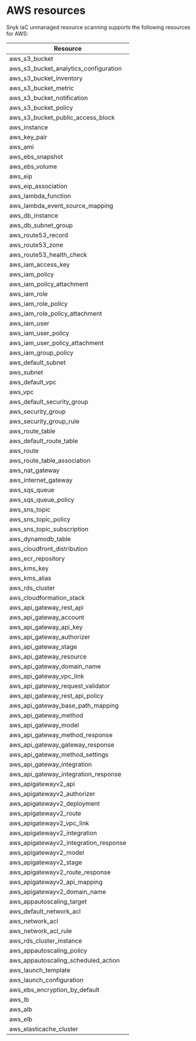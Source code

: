 # AWS resources

Snyk IaC unmanaged resource scanning supports the following resources for AWS:

| **Resource**                              |
| ----------------------------------------- |
| aws\_s3\_bucket                           |
| aws\_s3\_bucket\_analytics\_configuration |
| aws\_s3\_bucket\_inventory                |
| aws\_s3\_bucket\_metric                   |
| aws\_s3\_bucket\_notification             |
| aws\_s3\_bucket\_policy                   |
| aws\_s3\_bucket\_public\_access\_block    |
| aws\_instance                             |
| aws\_key\_pair                            |
| aws\_ami                                  |
| aws\_ebs\_snapshot                        |
| aws\_ebs\_volume                          |
| aws\_eip                                  |
| aws\_eip\_association                     |
| aws\_lambda\_function                     |
| aws\_lambda\_event\_source\_mapping       |
| aws\_db\_instance                         |
| aws\_db\_subnet\_group                    |
| aws\_route53\_record                      |
| aws\_route53\_zone                        |
| aws\_route53\_health\_check               |
| aws\_iam\_access\_key                     |
| aws\_iam\_policy                          |
| aws\_iam\_policy\_attachment              |
| aws\_iam\_role                            |
| aws\_iam\_role\_policy                    |
| aws\_iam\_role\_policy\_attachment        |
| aws\_iam\_user                            |
| aws\_iam\_user\_policy                    |
| aws\_iam\_user\_policy\_attachment        |
| aws\_iam\_group\_policy                   |
| aws\_default\_subnet                      |
| aws\_subnet                               |
| aws\_default\_vpc                         |
| aws\_vpc                                  |
| aws\_default\_security\_group             |
| aws\_security\_group                      |
| aws\_security\_group\_rule                |
| aws\_route\_table                         |
| aws\_default\_route\_table                |
| aws\_route                                |
| aws\_route\_table\_association            |
| aws\_nat\_gateway                         |
| aws\_internet\_gateway                    |
| aws\_sqs\_queue                           |
| aws\_sqs\_queue\_policy                   |
| aws\_sns\_topic                           |
| aws\_sns\_topic\_policy                   |
| aws\_sns\_topic\_subscription             |
| aws\_dynamodb\_table                      |
| aws\_cloudfront\_distribution             |
| aws\_ecr\_repository                      |
| aws\_kms\_key                             |
| aws\_kms\_alias                           |
| aws\_rds\_cluster                         |
| aws\_cloudformation\_stack                |
| aws\_api\_gateway\_rest\_api              |
| aws\_api\_gateway\_account                |
| aws\_api\_gateway\_api\_key               |
| aws\_api\_gateway\_authorizer             |
| aws\_api\_gateway\_stage                  |
| aws\_api\_gateway\_resource               |
| aws\_api\_gateway\_domain\_name           |
| aws\_api\_gateway\_vpc\_link              |
| aws\_api\_gateway\_request\_validator     |
| aws\_api\_gateway\_rest\_api\_policy      |
| aws\_api\_gateway\_base\_path\_mapping    |
| aws\_api\_gateway\_method                 |
| aws\_api\_gateway\_model                  |
| aws\_api\_gateway\_method\_response       |
| aws\_api\_gateway\_gateway\_response      |
| aws\_api\_gateway\_method\_settings       |
| aws\_api\_gateway\_integration            |
| aws\_api\_gateway\_integration\_response  |
| aws\_apigatewayv2\_api                    |
| aws\_apigatewayv2\_authorizer             |
| aws\_apigatewayv2\_deployment             |
| aws\_apigatewayv2\_route                  |
| aws\_apigatewayv2\_vpc\_link              |
| aws\_apigatewayv2\_integration            |
| aws\_apigatewayv2\_integration\_response  |
| aws\_apigatewayv2\_model                  |
| aws\_apigatewayv2\_stage                  |
| aws\_apigatewayv2\_route\_response        |
| aws\_apigatewayv2\_api\_mapping           |
| aws\_apigatewayv2\_domain\_name           |
| aws\_appautoscaling\_target               |
| aws\_default\_network\_acl                |
| aws\_network\_acl                         |
| aws\_network\_acl\_rule                   |
| aws\_rds\_cluster\_instance               |
| aws\_appautoscaling\_policy               |
| aws\_appautoscaling\_scheduled\_action    |
| aws\_launch\_template                     |
| aws\_launch\_configuration                |
| aws\_ebs\_encryption\_by\_default         |
| aws\_lb                                   |
| aws\_alb                                  |
| aws\_elb                                  |
| aws\_elasticache\_cluster                 |
